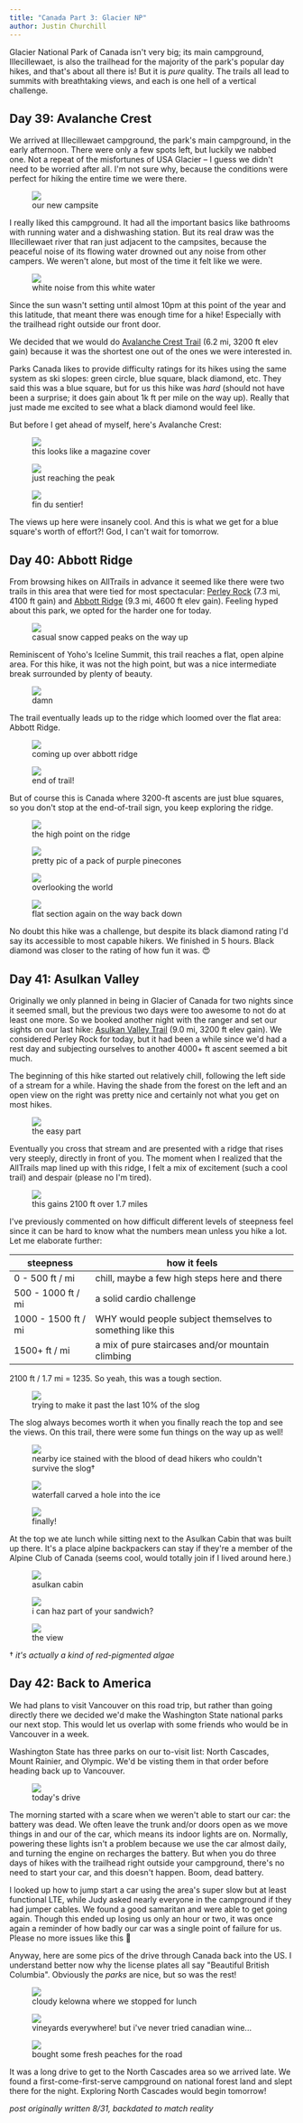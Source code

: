 ```yaml
---
title: "Canada Part 3: Glacier NP"
author: Justin Churchill
---
```

Glacier National Park of Canada isn't very big; its main campground, Illecillewaet, is also the trailhead for the majority of the park's popular day hikes, and that's about all there is! But it is _pure_ quality. The trails all lead to summits with breathtaking views, and each is one hell of a vertical challenge.

## Day 39: Avalanche Crest
<!-- avalanche crest -->

We arrived at Illecillewaet campground, the park's main campground, in the early afternoon. There were only a few spots left, but luckily we nabbed one. Not a repeat of the misfortunes of USA Glacier – I guess we didn't need to be worried after all. I'm not sure why, because the conditions were perfect for hiking the entire time we were there.

<!-- tent in its spot at illecilleweat camp -->
<figure>
    <img src="https://lh3.googleusercontent.com/pw/AL9nZEXt92ISEELBG5TAZi1N2PaL4aKpiJv1rcau6op6HGTlmdv5BPzBXjk18pW7PCxcV9BN0l72-SlTx4CzsAji6VUUDnrM6QlzUbnbx5o9eI5hJ6eyoNetDtrn2x0VW2s0QO4CdVf1oFRRb7hif7yw8rsaew=w1862-h1396-no?authuser=0">
    <figcaption>our new campsite</figcaption>
</figure>

I really liked this campground. It had all the important basics like bathrooms with running water and a dishwashing station. But its real draw was the Illecillewaet river that ran just adjacent to the campsites, because the peaceful noise of its flowing water drowned out any noise from other campers. We weren't alone, but most of the time it felt like we were. 

<!-- illecillewaet river near campground -->
<figure>
    <img src="https://lh3.googleusercontent.com/pw/AL9nZEWJyycyrdu2XkdGEL-uXYsIq1Xtash4r9b-daENCKb15OfsR_CDWvKXSroN5Gkwqg8YuFfiy7WWI-Cgrg4lrUQj_zTIxCf7p4BORonGO8uKKn2-MawaA2iIT3JNdktWdnhlz37C3dgi2JvP8hTiSZT3bA=w1048-h1396-no?authuser=0">
    <figcaption>white noise from this white water</figcaption>
</figure>

Since the sun wasn't setting until almost 10pm at this point of the year and this latitude, that meant there was enough time for a hike! Especially with the trailhead right outside our front door.

We decided that we would do [Avalanche Crest Trail](https://www.alltrails.com/trail/canada/british-columbia/avalanche-crest-trail--2) (6.2 mi, 3200 ft elev gain) because it was the shortest one out of the ones we were interested in.

Parks Canada likes to provide difficulty ratings for its hikes using the same system as ski slopes: green circle, blue square, black diamond, etc. They said this was a blue square, but for us this hike was _hard_ (should not have been a surprise; it does gain about 1k ft per mile on the way up). Really that just made me excited to see what a black diamond would feel like.

But before I get ahead of myself, here's Avalanche Crest:

<!-- judy facing view on avalanche crest, nearing peak -->
<figure>
    <img src="https://lh3.googleusercontent.com/pw/AL9nZEWFH9WgZnYSNidL7vyf4c21QtBquN_pwyleDC6RR1kSDWWXxV71iyOHaMAsHriENr2emojLG9GVr6KGd4SVFAqkIF27BOA5zbBLCBwekOCevhA4-nyJRrkqohUsMKhg9DWMtF751ik6PglNaItLFBLCcw=w1862-h1396-no?authuser=0">
    <figcaption>this looks like a magazine cover</figcaption>
</figure>

<!-- judy coming up on peak of avalanche crest -->
<figure>
    <img src="https://lh3.googleusercontent.com/pw/AL9nZEV3u4_YyYBg4m2GTxjpVoJZvc4CK5-a2h_Hy4TZJyyPxqSZzgxG09q_mIqzcn8kDwt_sLJG93FISeNikTLtugt8QdUyrJXXpiuUHaTtC6YnzFnBvXmFsUH0rT1rmKWNcP76h03_Af7DqnmB7d4jbaMKHQ=w1862-h1396-no?authuser=0">
    <figcaption>just reaching the peak</figcaption>
</figure>

<!-- me with hand out hanging off end of trail pole at avalanche crest peak -->
<figure>
    <img src="https://lh3.googleusercontent.com/pw/AL9nZEUG4clawSMI4eNFTM7K3RDWoedt3hqphnCWe0OrP9yLG6nFbX9oV3RMqa48ikZr-mIUtBR28aaU2QnbQcMD6h8bezFbxZQ0E4241CxR4XnAlYQHTfKMT-flpGVVD--RbF7x2oezA5TzjWC2hi0F5IE-lA=w1862-h1396-no?authuser=0">
    <figcaption>fin du sentier!</figcaption>
</figure>

The views up here were insanely cool. And this is what we get for a blue square's worth of effort?! God, I can't wait for tomorrow.

## Day 40: Abbott Ridge
<!-- abbott ridge -->

From browsing hikes on AllTrails in advance it seemed like there were two trails in this area that were tied for most spectacular: [Perley Rock](https://www.alltrails.com/trail/canada/british-columbia/perley-rock-trail) (7.3 mi, 4100 ft gain) and [Abbott Ridge](https://www.alltrails.com/trail/canada/british-columbia/abbott-ridge) (9.3 mi, 4600 ft elev gain). Feeling hyped about this park, we opted for the harder one for today.

<!-- nice view when reaching flat area below abbott ridge, still on the way up -->
<figure>
    <img src="https://lh3.googleusercontent.com/pw/AL9nZEUNpjDAslXZFYrz8fDM70EqgLa1TJ1pknZjcIhsaESa6nuy6VMfQ87p0-8S6zZjTvC7iOR271wDBEUpe9Ros2jc4SF7x0DZ3cyuKVEtepMBq3933TxNx24LEICzqiMhKWkyg71kGLS1hclk-UwiuFTFNw=w1862-h1396-no?authuser=0">
    <figcaption>casual snow capped peaks on the way up</figcaption>
</figure>

Reminiscent of Yoho's Iceline Summit, this trail reaches a flat, open alpine area. For this hike, it was not the high point, but was a nice intermediate break surrounded by plenty of beauty.

<!-- reflective lake on flat area below abbott ridge -->
<figure>
    <img src="https://lh3.googleusercontent.com/pw/AL9nZEWTZW8wrspcv4ombF9zWkB63OBl-Yej9jGbTdaRhx8Vca8aCxZ9ZiRVr-X_ZzM7E96JbeCp-ClbpBP-DoJ1oCnea3_ofiNMiYk1-RZlk0GnUrs-TnCfk1HF4fjd0Z5yYDy-dlQ8P4RHATWVGGwIzuub8Q=w1862-h1396-no?authuser=0">
    <figcaption>damn</figcaption>
</figure>

The trail eventually leads up to the ridge which loomed over the flat area: Abbott Ridge.

<!-- judy walking along the ridge at the top -->
<figure>
    <img src="https://lh3.googleusercontent.com/pw/AL9nZEXXQ6RXMIyC4gBKaCG6DMxV8JOIal0MrG50WvkioSA6z9CvI7GBoQpsBpNiTfFkaSduFe74wP-lVc9VvVxlsjiwOzegndY819oVjhoBARE6KORtQ1Y_9vAPOHgmJAFqQaWH1_uQc-wrpQAm8Xv8mNDGlQ=w1862-h1396-no?authuser=0">
    <figcaption>coming up over abbott ridge</figcaption>
</figure>

<!-- end of trail sign at abbott ridge -->
<figure>
    <img src="https://lh3.googleusercontent.com/pw/AL9nZEVfOW4oB6Pwvpk4h8uq-J9hE8ULEymrRkx7nbI9aO8N9xw5jGFDPh7DaBGEdZIEr3OX1oCObvGJoWdDXt_Y-Zw_nipvi3WzKQNQ_D0rG8HPYEgFPDW-SCpq_-D4VYFYhMn_3hSudtWqdj3KaEiAH58N-A=w1862-h1396-no?authuser=0">
    <figcaption>end of trail!</figcaption>
</figure>

But of course this is Canada where 3200-ft ascents are just blue squares, so you don't stop at the end-of-trail sign, you keep exploring the ridge.

<!-- me and judy with ice and blue lake in background, at peak -->
<figure>
    <img src="https://lh3.googleusercontent.com/pw/AL9nZEUW9PqFq1tkPAc30fbtW7JoiEuWV6Xc4kh5PMucoQV2Y3zrE6FG4VIUiUGeCXbj6i-_OY47R1YYN84WHsqtSGAeZaeszJbDcffauxWVqtbsn4GsmgPv--jBTav67vGwtHAiv1jToiIIDE87B3EHe_JiAw=w1860-h1396-no?authuser=0">
    <figcaption>the high point on the ridge</figcaption>
</figure>

<!-- purple pinecones -->
<figure>
    <img src="https://lh3.googleusercontent.com/pw/AL9nZEXvFWLEiCIaXtgebsafQ5kO-3g6D6UdfQjq7EG0d9wwnd3mK82Ch2OV4vNJoIyqShlgHw6qixy_tJe11mjTqxQXI-2UerzN05V9MUp7uGhVWiDpVTYFsHq7TPUkX-4UiO4SzFiwQQ-Ed5AewC14TG2rYQ=w1862-h1396-no?authuser=0">
    <figcaption>pretty pic of a pack of purple pinecones</figcaption>
</figure>

<!-- pic of me sitting on ridge overlooking views -->
<figure>
    <img src="https://lh3.googleusercontent.com/pw/AL9nZEUagx2j_mr6Pc6HSYpqQMbNLLpuuF4RCtRyVHiPuhHdikYdvcnbF5W1eUfNCTpQ8ZPEQSb9O9ItLX2dn3q46WI1xMmKM-G_MgPFnedI5pj9l2Qedr6YqW0lpEClMdsCg1Uz5MggX5-9VI3u2NiQfxRDOw=w1440-h1080-no?authuser=0">
    <figcaption>overlooking the world</figcaption>
</figure>

<!-- back down the flatter part of abbott ridge -->
<figure>
    <img src="https://lh3.googleusercontent.com/pw/AL9nZEV21iA66Lljd7IzW74Jo3eMqvyJg89b_r5KNqNTlaL2fV7aTMPL3ywIHzMkJtk-_M3pBzoMEgGNh-nrcdG2JIPWc6k87NQulSdxQv6kZ-_RWcJD620gYfnED1Ft7V7rAWkUh-VQS1Wewm6INbDRCW_gFQ=w1862-h1396-no?authuser=0">
    <figcaption>flat section again on the way back down</figcaption>
</figure>

No doubt this hike was a challenge, but despite its black diamond rating I'd say its accessible to most capable hikers. We finished in 5 hours. Black diamond was closer to the rating of how fun it was. 😍

## Day 41: Asulkan Valley
<!-- asulkan valley -->

Originally we only planned in being in Glacier of Canada for two nights since it seemed small, but the previous two days were too awesome to not do at least one more. So we booked another night with the ranger and set our sights on our last hike: [Asulkan Valley Trail](https://www.alltrails.com/trail/canada/british-columbia/asulkan-valley-trail) (9.0 mi, 3200 ft elev gain). We considered Perley Rock for today, but it had been a while since we'd had a rest day and subjecting ourselves to another 4000+ ft ascent seemed a bit much.

The beginning of this hike started out relatively chill, following the left side of a stream for a while. Having the shade from the forest on the left and an open view on the right was pretty nice and certainly not what you get on most hikes. 

<!-- stream through valley when starting asulkan valley -->
<figure>
    <img src="https://lh3.googleusercontent.com/pw/AL9nZEVqgKW0OG8ddhlJ0eKJHxNRJsdu4mGYFeQvT0DO2iuZrzyNX8kRBy87f2mLMi1IRfNjuPB1Gc-C-dViS6Gx2RiVhfzPF-Jr8gWMa0AYEuL5F-cL9dVnw-vVEIYBdq9iC8tGXq5XOmsPJnEHD7Wym8vzYw=w1862-h1396-no?authuser=0">
    <figcaption>the easy part</figcaption>
</figure>

Eventually you cross that stream and are presented with a ridge that rises very steeply, directly in front of you. The moment when I realized that the AllTrails map lined up with this ridge, I felt a mix of excitement (such a cool trail) and despair (please no I'm tired).

<!-- trail starts to get steep on asulkan -->
<figure>
    <img src="https://lh3.googleusercontent.com/pw/AL9nZEVBEmzPr6RNOnNcQiG3z4yRJD8FfM3sAoY1vkd7igedAZ5fLiiTOlJOpIxkuYHhSQcJNLXvwc5Kgm9VAwb11Hgjn5WanPsPhuDKLfaJ0mur9IhMFPyVVYuBXLlEPAYvRFu06rHWgAFhRd55ax1TR5iiUA=w1862-h1396-no?authuser=0">
    <figcaption>this gains 2100 ft over 1.7 miles</figcaption>
</figure>

I've previously commented on how difficult different levels of steepness feel since it can be hard to know what the numbers mean unless you hike a lot. Let me elaborate further:

| steepness | how it feels |
|-----------|----------------|
| 0 - 500 ft / mi | chill, maybe a few high steps here and there |
| 500 - 1000 ft / mi | a solid cardio challenge |
| 1000 - 1500 ft / mi | WHY would people subject themselves to something like this |
| 1500+ ft / mi | a mix of pure staircases and/or mountain climbing |

2100 ft / 1.7 mi = 1235. So yeah, this was a tough section.

<!-- judy coming up end of steep part in asulkan -->
<figure>
    <img src="https://lh3.googleusercontent.com/pw/AL9nZEXJb-eEqEldmaqqgnCtITKYaz2moOpfh4K8YDeiwW4b_1manIn_5n2P6R-LfNx2IY40P3uJ_i5pow8k_CXvRQ0j0LNC0f_cKwcQW30C16BoCnP2lrx9t6Dbx2I4HoOBrDknw12PmVkJyqx6CItmcbfVYg=w1048-h1396-no?authuser=0">
    <figcaption>trying to make it past the last 10% of the slog</figcaption>
</figure>

The slog always becomes worth it when you finally reach the top and see the views. On this trail, there were some fun things on the way up as well!

<!-- ice with the blood of dead hikers -->
<figure>
    <img src="https://lh3.googleusercontent.com/pw/AL9nZEXfUXV4fpIFmEs1h5uW2sleo6fvWGfHFHHsb0PkST2s9IlceZXW8CXLn6uiVDgl7bBAN0-7Gu7higt5hCuQb29VglwD036h0fXfmeaIu9kUg7ieWn8wKNQQz2sRXzmIQVxm9EoWoHGDWDGjGiHetLmitw=w1862-h1396-no?authuser=0">
    <figcaption>nearby ice stained with the blood of dead hikers who couldn't survive the slog†</figcaption>
</figure>

<!-- waterfall through hole in the ice at asulkan peak -->
<figure>
    <img src="https://lh3.googleusercontent.com/pw/AL9nZEX-QWCLqujOkop3oPcFTXpbgkeQjwkk9opdvTFU6DfzIVF23hKSK-ha9auBiEHOxDdimjP3MBXV-iWH-NunegFj7x40g_Atex02NaoOmoQlAONTUOx1_Sv2gl-vGVIP2O4-B-OuorFTGTAEoc7oc9QisA=w1048-h1396-no?authuser=0">
    <figcaption>waterfall carved a hole into the ice</figcaption>
</figure>

<!-- scratched up end of trail sign -->
<figure>
    <img src="https://lh3.googleusercontent.com/pw/AL9nZEU4TgZbv1mcLPtCziRkG-NnYGK-iikuK39uHIPGvl7cMzOKaMAZ9okboFjTszV5Ae8x20PoW4Wpnuo9sxkNLVoA_fbq_9q6TaPYzC_jY4L4GAvG2sZ4gE-5rGQsbQVmFbUsU5214NKOUSeZ07KVCYBlRw=w1862-h1396-no?authuser=0">
    <figcaption>finally!</figcaption>
</figure>

At the top we ate lunch while sitting next to the Asulkan Cabin that was built up there. It's a place alpine backpackers can stay if they're a member of the Alpine Club of Canada (seems cool, would totally join if I lived around here.)

<!-- asulkan cabin for alpine club of canada -->
<figure>
    <img src="https://lh3.googleusercontent.com/pw/AL9nZEX1-DYOkEbfvAToKNgcQuXLPBJYkSgR3WxMIaQDVauieN9zSIVoIa7zu_1lGe0-hr5RV58DM3D-Jznfme52RYDF0EpozmtYFj_t0QKPh1HyuKNAGr9if2jJ_C68Ko3ss0KJ8OOlCCBazRYR_HSxtlmMZg=w1862-h1396-no?authuser=0">
    <figcaption>asulkan cabin</figcaption>
</figure>

<!-- squirrel touching my foot as i eat lunch -->
<figure>
    <img src="https://lh3.googleusercontent.com/pw/AL9nZEV_dHZJtbZ0WL9yqEVF93y7BoO-2ADnqhjR1Tf-t_1CggBxEBcFBdlnuNPkLeH2ZB_gC1bB7uz3zAfIh7SNXVNCbQqykiycLEb_UabBz9xZzhswroKErRf1Gu4dZ8D6T1DKR2f6DJS7GnRQ7vFLswlPtQ=w1862-h1396-no?authuser=0">
    <figcaption>i can haz part of your sandwich?</figcaption>
</figure>

<!-- judy and me at the peak -->
<figure>
    <img src="https://lh3.googleusercontent.com/pw/AL9nZEXGAPVtRzgf7BQ0gJnbPQmEEUhnUvezB3hk-VYAWsawCq8z_4ZE9dRBuTLImSFpD2WUpl0ewdytjkZJIJAZsTuFDKCnmV2cKklZzi0mkE_U8O4jwb3glBn61nhLwWBd7tk2uqcF5bIiMve7Uh2osm1qoQ=w1860-h1396-no?authuser=0">
    <figcaption>the view</figcaption>
</figure>

† _it's actually a kind of red-pigmented algae_


## Day 42: Back to America
<!-- drive to N Cascades -->

We had plans to visit Vancouver on this road trip, but rather than going directly there we decided we'd make the Washington State national parks our next stop. This would let us overlap with some friends who would be in Vancouver in a week.

Washington State has three parks on our to-visit list: North Cascades, Mount Rainier, and Olympic. We'd be visting them in that order before heading back up to Vancouver.

<!-- map from glacier to n cascades -->
<figure>
    <img src="https://lh3.googleusercontent.com/pw/AL9nZEUB2f4bjKm2A_Dqu5Lr_dpcW7qyEQUbdjJaOPhhhPNT34janflXIVHaF4hohtaHPnyD377vCos_FZwjIEnMCIOv1_3vE1AhXI8TdjyS-IWfs7k_JHH5nLK7PdRaIPoG2PgR2P6zvGvRt-6EInqtbIdrdA=w1099-h1246-no?authuser=0">
    <figcaption>today's drive</figcaption>
</figure>

The morning started with a scare when we weren't able to start our car: the battery was dead. We often leave the trunk and/or doors open as we move things in and our of the car, which means its indoor lights are on. Normally, powering these lights isn't a problem because we use the car almost daily, and turning the engine on recharges the battery. But when you do three days of hikes with the trailhead right outside your campground, there's no need to start your car, and this doesn't happen. Boom, dead battery.

I looked up how to jump start a car using the area's super slow but at least functional LTE, while Judy asked nearly everyone in the campground if they had jumper cables. We found a good samaritan and were able to get going again. Though this ended up losing us only an hour or two, it was once again a reminder of how badly our car was a single point of failure for us. Please no more issues like this 🤞

Anyway, here are some pics of the drive through Canada back into the US. I understand better now why the license plates all say "Beautiful British Columbia". Obviously the _parks_ are nice, but so was the rest!

<!-- kelowna -->
<figure>
    <img src="https://lh3.googleusercontent.com/pw/AL9nZEURhaJff8CNlEeDG0Hea76PZE5WsTdLfz-BIIJGqDZMJNtu5meJ1fJwSWWsKVFrJIA2tipQbj7SbZQ4iuyU1ennQ4OFW5PifIdwKGPqta7CLq26UIOrY4n-XV7ObabCgzzqAZd63WAqJjmtdnY4rI4UTA=w1862-h1396-no?authuser=0">
    <figcaption>cloudy kelowna where we stopped for lunch</figcaption>
</figure>

<!-- vineyards -->
<figure>
    <img src="https://lh3.googleusercontent.com/pw/AL9nZEVIsD_Kp-XNvRbKeTZG2MFFW79lXwSj5r4dtgZHWRrXoLmCbfx_ElcgdNJRX9u_-b19VlmzQrpoZ1ooqm6mHGdcrLGosXelBoRZqanQKQ5WYms9uZ6-Ie9f2j8yV4LnTQrG_ks5DN1MhhSOhZ_zicm7XQ=w1862-h1396-no?authuser=0">
    <figcaption>vineyards everywhere! but i've never tried canadian wine...</figcaption>
</figure>

<!-- peaches -->
<figure>
    <img src="https://lh3.googleusercontent.com/pw/AL9nZEVw5J-LFM_gaH2Wms6JGxdCTSd_6QF7YFITH_jlf10g1vec0w5x_WbGVJFYfm9ojSXNkwB_h6KmRwhWH0XCvEZvpXIxfARF7A-j7pjSy8NhB3UrOQjCGpZS9BjafNqC6Z4ZKmw10ZMYnm7rI93vRbfWvA=w1862-h1396-no?authuser=0">
    <figcaption>bought some fresh peaches for the road</figcaption>
</figure>

It was a long drive to get to the North Cascades area so we  arrived late. We found a first-come-first-serve campground on national forest land and slept there for the night. Exploring North Cascades would begin tomorrow!


_post originally written 8/31, backdated to match reality_
